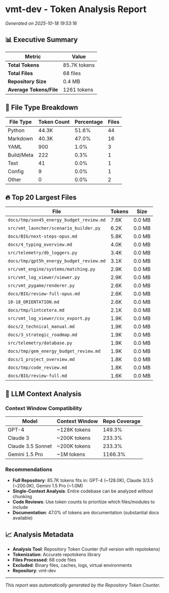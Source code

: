 # vmt-dev - Token Analysis Report

*Generated on 2025-10-18 19:53:16*

## 📊 Executive Summary

| Metric | Value |
|--------|--------|
| **Total Tokens** | 85.7K tokens |
| **Total Files** | 68 files |
| **Repository Size** | 0.4 MB |
| **Average Tokens/File** | 1261 tokens |

## 📄 File Type Breakdown

| File Type | Token Count | Percentage | Files |
|-----------|-------------|------------|-------|
| Python | 44.3K | 51.6% | 44 |
| Markdown | 40.3K | 47.0% | 16 |
| YAML | 900 | 1.0% | 3 |
| Build/Meta | 222 | 0.3% | 1 |
| Text | 41 | 0.0% | 1 |
| Config | 9 | 0.0% | 1 |
| Other | 0 | 0.0% | 2 |

## 🔥 Top 20 Largest Files

| File | Tokens | Size |
|------|--------|------|
| `docs/tmp/son45_energy_budget_review.md` | 7.6K | 0.0 MB |
| `src/vmt_launcher/scenario_builder.py` | 6.2K | 0.0 MB |
| `docs/BIG/next-steps-opus.md` | 5.8K | 0.0 MB |
| `docs/4_typing_overview.md` | 4.0K | 0.0 MB |
| `src/telemetry/db_loggers.py` | 3.4K | 0.0 MB |
| `docs/tmp/gpt5h_energy_budget_review.md` | 3.1K | 0.0 MB |
| `src/vmt_engine/systems/matching.py` | 2.9K | 0.0 MB |
| `src/vmt_log_viewer/viewer.py` | 2.9K | 0.0 MB |
| `src/vmt_pygame/renderer.py` | 2.6K | 0.0 MB |
| `docs/BIG/review-full-opus.md` | 2.6K | 0.0 MB |
| `10-18_ORIENTATION.md` | 2.6K | 0.0 MB |
| `docs/tmp/lintcetera.md` | 2.1K | 0.0 MB |
| `src/vmt_log_viewer/csv_export.py` | 1.9K | 0.0 MB |
| `docs/2_technical_manual.md` | 1.9K | 0.0 MB |
| `docs/3_strategic_roadmap.md` | 1.9K | 0.0 MB |
| `src/telemetry/database.py` | 1.9K | 0.0 MB |
| `docs/tmp/gem_energy_budget_review.md` | 1.9K | 0.0 MB |
| `docs/1_project_overview.md` | 1.8K | 0.0 MB |
| `docs/tmp/code_review.md` | 1.8K | 0.0 MB |
| `docs/BIG/review-full.md` | 1.6K | 0.0 MB |


## 🤖 LLM Context Analysis

### Context Window Compatibility

| Model | Context Window | Repo Coverage |
|-------|---------------|---------------|
| GPT-4 | ~128K tokens | 149.3% |
| Claude 3 | ~200K tokens | 233.3% |
| Claude 3.5 Sonnet | ~200K tokens | 233.3% |
| Gemini 1.5 Pro | ~1M tokens | 1166.3% |

### Recommendations

- **Full Repository**: 85.7K tokens fits in: GPT-4 (~128.0K), Claude 3/3.5 (~200.0K), Gemini 1.5 Pro (~1.0M)
- **Single-Context Analysis**: Entire codebase can be analyzed without chunking
- **Code Reviews**: Use token counts to prioritize which files/modules to include
- **Documentation**: 47.0% of tokens are documentation (substantial docs available)


## 📈 Analysis Metadata

- **Analysis Tool**: Repository Token Counter (full version with repotokens)
- **Tokenization**: Accurate repotokens library
- **Files Processed**: 68 code files
- **Excluded**: Binary files, caches, logs, virtual environments
- **Repository**: vmt-dev

---

*This report was automatically generated by the Repository Token Counter.*
